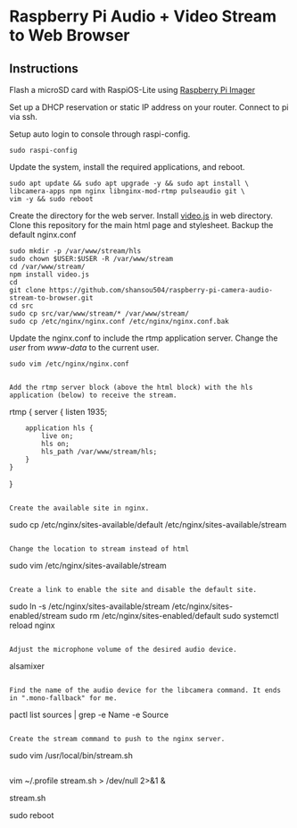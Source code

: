 # Raspberry Pi Audio + Video Stream to Web Browser

## Instructions

Flash a microSD card with RaspiOS-Lite using [Raspberry Pi Imager](https://www.raspberrypi.com/software/)

Set up a DHCP reservation or static IP address on your router. Connect to pi via ssh.

Setup auto login to console through raspi-config.

```
sudo raspi-config
```

Update the system, install the required applications, and reboot.

```
sudo apt update && sudo apt upgrade -y && sudo apt install \
libcamera-apps npm nginx libnginx-mod-rtmp pulseaudio git \
vim -y && sudo reboot
```

Create the directory for the web server. Install [video.js](https://github.com/videojs/video.js)
in web directory. Clone this repository for the main html page and stylesheet.
Backup the default nginx.conf

```
sudo mkdir -p /var/www/stream/hls
sudo chown $USER:$USER -R /var/www/stream
cd /var/www/stream/
npm install video.js
cd
git clone https://github.com/shansou504/raspberry-pi-camera-audio-stream-to-browser.git
cd src
sudo cp src/var/www/stream/* /var/www/stream/
sudo cp /etc/nginx/nginx.conf /etc/nginx/nginx.conf.bak
```

Update the nginx.conf to include the rtmp application server.
Change the _user_ from _www-data_ to the current user.

```
sudo vim /etc/nginx/nginx.conf
```
```

Add the rtmp server block (above the html block) with the hls application (below) to receive the stream.

```
rtmp {
	server {
		listen 1935;

		application hls {
			live on;
			hls on;
			hls_path /var/www/stream/hls;
		}
	}
}
```

Create the available site in nginx.

```
sudo cp /etc/nginx/sites-available/default /etc/nginx/sites-available/stream
```

Change the location to stream instead of html

```
sudo vim /etc/nginx/sites-available/stream
```

Create a link to enable the site and disable the default site.

```
sudo ln -s /etc/nginx/sites-available/stream /etc/nginx/sites-enabled/stream
sudo rm /etc/nginx/sites-enabled/default
sudo systemctl reload nginx
```

Adjust the microphone volume of the desired audio device.

```
alsamixer
```

Find the name of the audio device for the libcamera command. It ends in ".mono-fallback" for me.

```
pactl list sources | grep -e Name -e Source
```

Create the stream command to push to the nginx server.

```
sudo vim /usr/local/bin/stream.sh
```
```
vim ~/.profile
  stream.sh > /dev/null 2>&1 &

stream.sh

sudo reboot
